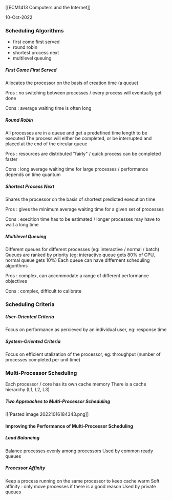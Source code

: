[[ECM1413 Computers and the Internet]]

10-Oct-2022

### Scheduling Algorithms

- first come first served
- round robin
- shortest process next
- multilevel queuing

##### First Come First Served

Allocates the processor on the basis of creation time (a queue)

Pros : no switching between processes / every process will eventually get done

Cons : average waiting time is often long


##### Round Robin

All processes are in a queue and get a predefined time length to be executed
The process will either be completed, or be interrupted and placed at the end of the circular queue

Pros : resources are distributed "fairly" / quick process can be completed faster

Cons : long average waiting time for large processes / performance depends on time quantum


##### Shortest Process Next

Shares the processor on the basis of shortest predicted execution time

Pros : gives the minimum average waiting time for a given set of processes

Cons : execition time has to be estimated / longer processes  may have to wait a long time


##### Multilevel Queuing

Different queues for different processes (eg: interactive / normal / batch)
Queues are ranked by priority (eg: interactive queue gets 80% of CPU, normal queue gets 10%)
Each queue can have differnent scheduling algorithms

Pros : complex, can accommodate a range of different performance objectives

Cons : complex, difficult to calibrate


### Scheduling Criteria


##### User-Oriented Criteria

Focus on performance as percieved by an individual user, eg: response time


##### System-Oriented Criteria

Focus on efficient utalization of the processor, eg: throughput (number of processes completed per unit time)


### Multi-Processor Scheduling

Each processor / core has its own cache memory
There is a cache hierarchy (L1, L2, L3)

##### Two Approaches to Multi-Processor Scheduling

![[Pasted image 20221016184343.png]]

#### Improving the Performance of Multi-Processor Scheduling


##### Load Balancing

Balance processes evenly among processors
Used by common ready queues


##### Processor Affinity

Keep a process running on the same processor to keep cache warm
Soft affinity : only move processes if there is a good reason
Used by private queues

